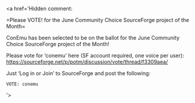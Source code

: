 ﻿<a href='Hidden comment: 

=Please VOTE! for the June Community Choice SourceForge project of the Month=

ConEmu has been selected to be on the ballot for the June Community Choice SourceForge project of the Month!

Please vote for ‘conemu’ here (SF account required, one voice per user):
https://sourceforge.net/p/potm/discussion/vote/thread/f3309aea/

Just ‘Log in or Join’ to SourceForge and post the following:
```
VOTE: conemu
```

'></a>
